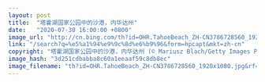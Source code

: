 ```yaml
---
layout: post
title:  "塔霍湖国家公园中的沙港，内华达州"
date:   "2020-07-30 16:00:00 +0800"
image_url: "http://cn.bing.com/th?id=OHR.TahoeBeach_ZH-CN3786728560_1920x1080.jpg&rf=LaDigue_1920x1080.jpg&pid=hp"
link: "/search?q=%e5%a1%94%e9%9c%8d%e6%b9%96&form=hpcapt&mkt=zh-cn"
copyright: "塔霍湖国家公园中的沙港，内华达州 (© Mariusz Blach/Getty Images Plus)"
image_hash: "3d251cdbabba8c60a1eeaaf59c8db8ec"
image_filename: "th?id=OHR.TahoeBeach_ZH-CN3786728560_1920x1080.jpg&rf=LaDigue_1920x1080.jpg&pid=hp"
---
```

